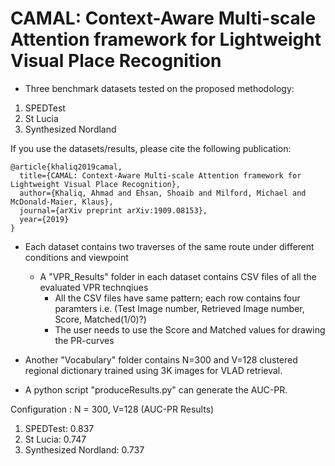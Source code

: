 # CAMAL: Context-Aware Multi-scale Attention framework for Lightweight Visual Place Recognition

- Three benchmark datasets tested on the proposed methodology:

1) SPEDTest
2) St Lucia
3) Synthesized Nordland


If you use the datasets/results, please cite the following publication:

```
@article{khaliq2019camal,
  title={CAMAL: Context-Aware Multi-scale Attention framework for Lightweight Visual Place Recognition},
  author={Khaliq, Ahmad and Ehsan, Shoaib and Milford, Michael and McDonald-Maier, Klaus},
  journal={arXiv preprint arXiv:1909.08153},
  year={2019}
}
```

- Each dataset contains two traverses of the same route under different conditions and viewpoint
	- A "VPR_Results" folder in each dataset contains CSV files of all the evaluated VPR technqiues
		- All the CSV files have same pattern; each row contains four paramters i.e. (Test Image number, Retrieved Image number, Score, Matched(1/0)?)
		- The user needs to use the Score and Matched values for drawing the PR-curves

- Another "Vocabulary" folder contains N=300 and V=128 clustered regional dictionary trained using 3K images for VLAD retrieval.

- A python script "produceResults.py" can generate the AUC-PR. 

Configuration : N = 300, V=128
 	(AUC-PR Results)

1) SPEDTest: 0.837
2) St Lucia: 0.747
3) Synthesized Nordland: 0.737

